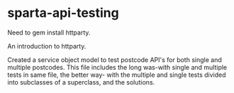 # sparta-api-testing

Need to gem install httparty.

An introduction to httparty.

Created a service object model to test postcode API's for both single and multiple postcodes. This file includes the long was-with single and multiple tests in same file, the better way- with the multiple and single tests divided into subclasses of a superclass, and the solutions.

